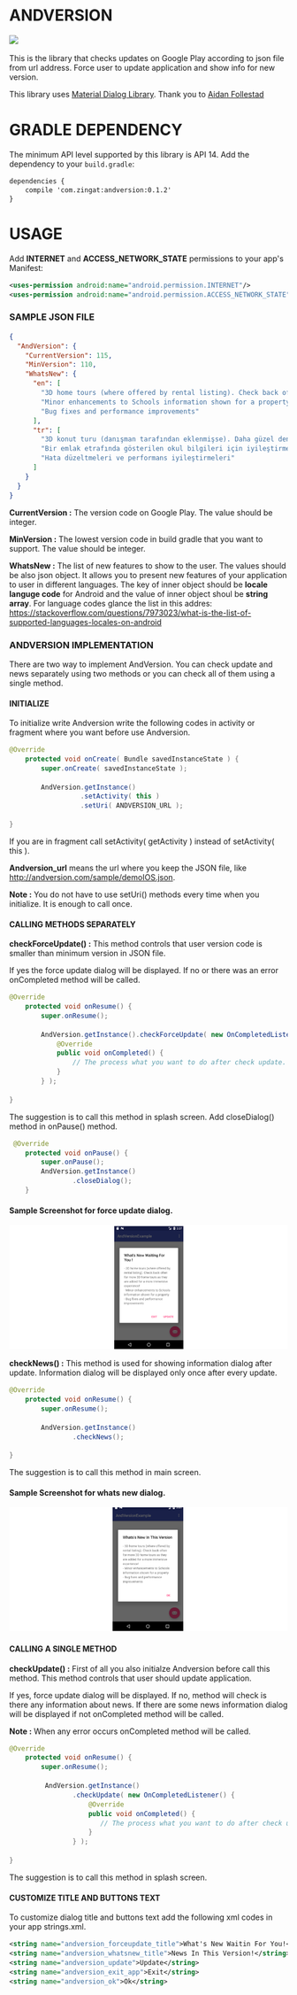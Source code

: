 # ANDVERSION
<p align="start">
  <a target="_blank" href="https://android-arsenal.com/api?level=8"><img src="https://img.shields.io/badge/API-14%2B-orange.svg"></a>

</p>
This is the library that checks updates on Google Play according to json file from url address.
Force user to update application and show info for new version.

This library uses [Material Dialog Library](https://github.com/afollestad/material-dialogs).
Thank you to [Aidan Follestad](https://github.com/afollestad)

# GRADLE DEPENDENCY
The minimum API level supported by this library is API 14.
Add the dependency to your `build.gradle`:

```Gradle
dependencies {
    compile 'com.zingat:andversion:0.1.2'
}
```

# USAGE
Add **INTERNET** and **ACCESS_NETWORK_STATE** permissions to your app's Manifest:
```xml
<uses-permission android:name="android.permission.INTERNET"/>
<uses-permission android:name="android.permission.ACCESS_NETWORK_STATE"/>
```

### SAMPLE JSON FILE
```json
{
  "AndVersion": {
    "CurrentVersion": 115,
    "MinVersion": 110,
    "WhatsNew": {
      "en": [
        "3D home tours (where offered by rental listing). Check back often for more 3D home tours as they are added for a more immersive experience!",
        "Minor enhancements to Schools information shown for a property",
        "Bug fixes and performance improvements"
      ],
      "tr": [
        "3D konut turu (danışman tarafından eklenmişse). Daha güzel deneyimleri için 3D ev turları için sık sık uygulamamızı kullanabilirsiniz.",
        "Bir emlak etrafında gösterilen okul bilgileri için iyileştirmeler",
        "Hata düzeltmeleri ve performans iyileştirmeleri"
      ]
    }
  }
}

```
**CurrentVersion :** The version code on Google Play. The value should be integer.

**MinVersion :** The lowest version code in build gradle that you want to support. The value should be integer.

**WhatsNew :** The list of new features to show to the user. The values should be also json object. It allows you to present new features of your application to user in different languages.
The key of inner object should be **locale languge code** for Android and the value of inner object shoul be **string array**. For language codes glance the list in this addres:
https://stackoverflow.com/questions/7973023/what-is-the-list-of-supported-languages-locales-on-android

### ANDVERSION IMPLEMENTATION

There are two way to implement AndVersion. You can check update and news separately using two methods or you can check all of them using a single method.

#### INITIALIZE

To initialize write Andversion write the following codes in activity or fragment where you want before use Andversion.
```java
@Override
    protected void onCreate( Bundle savedInstanceState ) {
        super.onCreate( savedInstanceState );

        AndVersion.getInstance()
                  .setActivity( this )
                  .setUri( ANDVERSION_URL );

}
```
If you are in fragment call setActivity( getActivity ) instead of setActivity( this ).

**Andversion_url** means the url where you keep the JSON file, like http://andversion.com/sample/demoIOS.json.

**Note :** You do not have to use setUri() methods every time when you initialize. It is enough to call once.

#### CALLING METHODS SEPARATELY

**checkForceUpdate() :** This method controls that user version code is smaller than minimum version in JSON file.

If yes the force update dialog will be displayed. If no or there was an error onCompleted method will be called.

```java
@Override
    protected void onResume() {
        super.onResume();

        AndVersion.getInstance().checkForceUpdate( new OnCompletedListener() {
            @Override
            public void onCompleted() {
                // The process what you want to do after check update.
            }
        } );

}
```
The suggestion is to call this method in splash screen.
Add closeDialog() method in onPause() method.

```java
 @Override
    protected void onPause() {
        super.onPause();
        AndVersion.getInstance()
                .closeDialog();
    }
```
#### Sample Screenshot for force update dialog.
![Screenshots](https://raw.githubusercontent.com/zingat/andversion/dev/art/forceUpdateShowcase.png)

**checkNews() :** This method is used for showing information dialog after update. Information dialog will be displayed only once after every update.


```java
@Override
    protected void onResume() {
        super.onResume();

        AndVersion.getInstance()
                .checkNews();

}
```
The suggestion is to call this method in main screen.

#### Sample Screenshot for whats new dialog.
![Screenshots](https://raw.githubusercontent.com/zingat/andversion/dev/art/whatsNewShowcase.png)

#### CALLING A SINGLE METHOD

**checkUpdate() :** First of all you also initialze Andversion before call this method. 
This method controls that user should update application. 

If yes, force update dialog will be displayed. If no, method will check is there any information about news. 
If there are some news information dialog will be displayed if not onCompleted method will be called.

**Note :** When any error occurs onCompleted method will be called. 

```java
@Override
    protected void onResume() {
        super.onResume();
        
         AndVersion.getInstance()
                .checkUpdate( new OnCompletedListener() {
                    @Override
                    public void onCompleted() {
                       // The process what you want to do after check update.
                    }
                } );

}
```
The suggestion is to call this method in splash screen. 

#### CUSTOMIZE TITLE AND BUTTONS TEXT

To customize dialog title and buttons text add the following xml codes in your app strings.xml.

```xml
<string name="andversion_forceupdate_title">What's New Waitin For You!</string>
<string name="andversion_whatsnew_title">News In This Version!</string>
<string name="andversion_update">Update</string>
<string name="andversion_exit_app">Exit</string>
<string name="andversion_ok">Ok</string>
```

